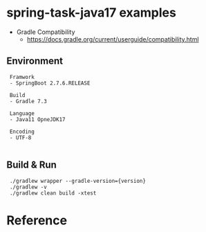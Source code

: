 # spring-task-java17 examples
- Gradle Compatibility
  - https://docs.gradle.org/current/userguide/compatibility.html

## Environment
```
 Framwork
 - SpringBoot 2.7.6.RELEASE
 
 Build
 - Gradle 7.3
 
 Language
 - Java11 OpneJDK17
 
 Encoding
 - UTF-8
 
```

## Build & Run
```
 ./gradlew wrapper --gradle-version={version}
 ./gradlew -v
 ./gradlew clean build -xtest
```


# Reference

